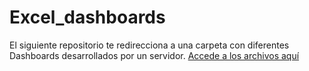 # Excel_dashboards
El siguiente repositorio te redirecciona a una carpeta con diferentes Dashboards desarrollados por un servidor. 
[Accede a los archivos aquí](https://1drv.ms/f/c/0940360020b10d46/Eni2xDzPUTtLpBhlDV7PZnABpZkKBlFVq0nSiek4LwZlkw)
